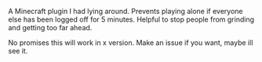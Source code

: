 A Minecraft plugin I had lying around. Prevents playing alone if everyone else has been logged off for 5 minutes. Helpful to stop people from grinding and getting too far ahead.

No promises this will work in x version. Make an issue if you want, maybe ill see it.